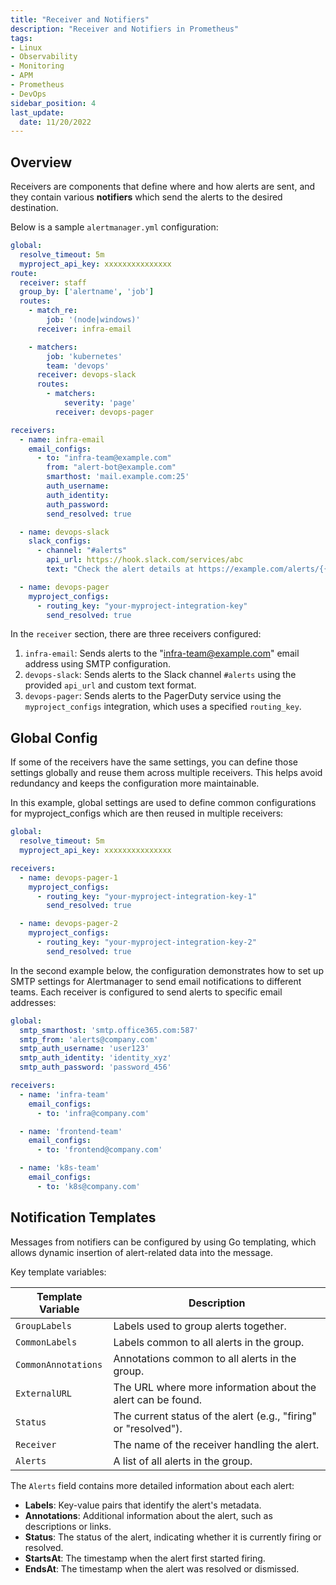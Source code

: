 ```yaml
---
title: "Receiver and Notifiers"
description: "Receiver and Notifiers in Prometheus"
tags: 
- Linux
- Observability
- Monitoring 
- APM
- Prometheus
- DevOps
sidebar_position: 4
last_update:
  date: 11/20/2022
---
```


## Overview 

Receivers are components that define where and how alerts are sent, and they contain various **notifiers** which send the alerts to the desired destination.

Below is a sample `alertmanager.yml` configuration:

```yaml title="alertmanager.yml"
global:
  resolve_timeout: 5m
  myproject_api_key: xxxxxxxxxxxxxxx
route:
  receiver: staff
  group_by: ['alertname', 'job']
  routes:
    - match_re:
        job: '(node|windows)'
      receiver: infra-email

    - matchers:
        job: 'kubernetes'
        team: 'devops'
      receiver: devops-slack
      routes:
        - matchers:  
            severity: 'page'
          receiver: devops-pager

receivers:
  - name: infra-email
    email_configs:
      - to: "infra-team@example.com"
        from: "alert-bot@example.com"
        smarthost: 'mail.example.com:25'
        auth_username:
        auth_identity:
        auth_password:
        send_resolved: true

  - name: devops-slack
    slack_configs:
      - channel: "#alerts"
        api_url: https://hook.slack.com/services/abc
        text: "Check the alert details at https://example.com/alerts/{{ .GroupLabels.app }}"

  - name: devops-pager
    myproject_configs:
      - routing_key: "your-myproject-integration-key"
        send_resolved: true
```

In the `receiver` section, there are three receivers configured:

1. `infra-email`: Sends alerts to the "infra-team@example.com" email address using SMTP configuration.
2. `devops-slack`: Sends alerts to the Slack channel `#alerts` using the provided `api_url` and custom text format.
3. `devops-pager`: Sends alerts to the PagerDuty service using the `myproject_configs` integration, which uses a specified `routing_key`.

## Global Config 

If some of the receivers have the same settings, you can define those settings globally and reuse them across multiple receivers. This helps avoid redundancy and keeps the configuration more maintainable.

In this example, global settings are used to define common configurations for myproject_configs which are then reused in multiple receivers:

```yaml title="alertmanager.yml"
global:
  resolve_timeout: 5m
  myproject_api_key: xxxxxxxxxxxxxxx

receivers:
  - name: devops-pager-1
    myproject_configs:
      - routing_key: "your-myproject-integration-key-1"
        send_resolved: true

  - name: devops-pager-2
    myproject_configs:
      - routing_key: "your-myproject-integration-key-2"
        send_resolved: true
```

In the second example below, the configuration demonstrates how to set up SMTP settings for Alertmanager to send email notifications to different teams. Each receiver is configured to send alerts to specific email addresses:

```yaml
global:
  smtp_smarthost: 'smtp.office365.com:587'
  smtp_from: 'alerts@company.com'
  smtp_auth_username: 'user123'
  smtp_auth_identity: 'identity_xyz'
  smtp_auth_password: 'password_456'

receivers:
  - name: 'infra-team'
    email_configs:
      - to: 'infra@company.com'

  - name: 'frontend-team'
    email_configs:
      - to: 'frontend@company.com'

  - name: 'k8s-team'
    email_configs:
      - to: 'k8s@company.com'
```


## Notification Templates 

Messages from notifiers can be configured by using Go templating, which allows dynamic insertion of alert-related data into the message.

Key template variables:

| **Template Variable** | **Description**                                                                 |
|-----------------------|---------------------------------------------------------------------------------|
| `GroupLabels`          | Labels used to group alerts together.                                           |
| `CommonLabels`         | Labels common to all alerts in the group.                                       |
| `CommonAnnotations`    | Annotations common to all alerts in the group.                                  |
| `ExternalURL`          | The URL where more information about the alert can be found.                    |
| `Status`               | The current status of the alert (e.g., "firing" or "resolved").                 |
| `Receiver`             | The name of the receiver handling the alert.                                    |
| `Alerts`               | A list of all alerts in the group.                                              |

The `Alerts` field contains more detailed information about each alert:

- **Labels**: Key-value pairs that identify the alert's metadata.
- **Annotations**: Additional information about the alert, such as descriptions or links.
- **Status**: The status of the alert, indicating whether it is currently firing or resolved.
- **StartsAt**: The timestamp when the alert first started firing.
- **EndsAt**: The timestamp when the alert was resolved or dismissed.